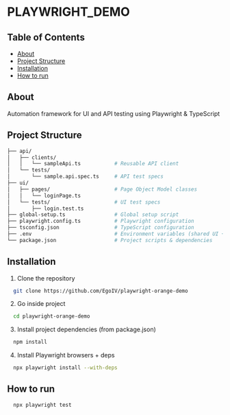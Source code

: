 # PLAYWRIGHT_DEMO

## Table of Contents

- [About](#about)
- [Project Structure](#structure)
- [Installation](#getting_started)
- [How to run](#how)

## About <a name = "about"></a>

Automation framework for UI and API testing using Playwright & TypeScript

## Project Structure <a name = "structure"></a>

```bash
├── api/
│   ├── clients/
│   │   └── sampleApi.ts           # Reusable API client
│   └── tests/
│       └── sample.api.spec.ts     # API test specs
├── ui/
│   ├── pages/                     # Page Object Model classes
│   │   └── loginPage.ts
│   └── tests/                     # UI test specs
│       ├── login.test.ts
├── global-setup.ts                # Global setup script
├── playwright.config.ts           # Playwright configuration
├── tsconfig.json                  # TypeScript configuration
├── .env                           # Environment variables (shared UI + API)
└── package.json                   # Project scripts & dependencies
```

## Installation <a name = "getting_started"></a>

1. Clone the repository
```bash
  git clone https://github.com/EgoIV/playwright-orange-demo
```

2. Go inside project
```bash
  cd playwright-orange-demo
```

3. Install project dependencies (from package.json)
```bash
  npm install
```

4. Install Playwright browsers + deps
```bash
  npx playwright install --with-deps
```  

## How to run <a name = "how"></a>
```bash
  npx playwright test
```